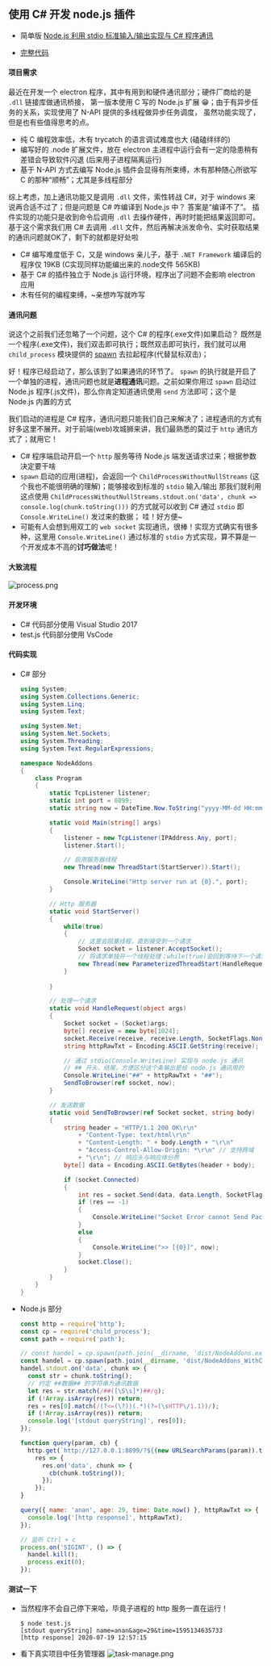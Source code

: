 ## 使用 C# 开发 node.js 插件

- 简单版 [Node.js 利用 stdio 标准输入/输出实现与 C# 程序通讯](README-with-stdio)

- [完整代码](https://github.com/caoxiemeihao/node-addons-c_sharp)

#### 项目需求

  最近在开发一个 electron 程序，其中有用到和硬件通讯部分；硬件厂商给的是 `.dll` 链接库做通讯桥接，
第一版本使用 C 写的 Node.js 扩展 😁；由于有异步任务的关系，实现使用了 N-API 提供的多线程做异步任务调度，
虽然功能实现了，但是也有些值得思考的点。

  - 纯 C 编程效率低，木有 trycatch 的语言调试难度也大 (磕磕绊绊的)
  - 编写好的 .node 扩展文件，放在 electron 主进程中运行会有一定的隐患稍有差错会导致软件闪退 (后来用子进程隔离运行)
  - 基于 N-API 方式去编写 Node.js 插件会显得有所束缚，木有那种随心所欲写 C 的那种“顺畅”；尤其是多线程部分

  综上考虑，加上通讯功能又是调用 `.dll` 文件，索性转战 C#，对于 windows 来说再合适不过了；但是问题是 C# 咋编译到 Node.js 中？
答案是“编译不了”。
  插件实现的功能只是收到命令后调用 `.dll` 去操作硬件，再时时能把结果返回即可。
基于这个需求我们用 C# 去调用 `.dll` 文件，然后再解决派发命令、实时获取结果的通讯问题就OK了，剩下的就都是好处啦

  - C# 编写难度低于 C，又是 windows 亲儿子，基于 `.NET Framework` 编译后的程序仅 19KB (C实现同样功能编出来的.node文件 565KB)
  - 基于 C# 的插件独立于 Node.js 运行环境，程序出了问题不会影响 electron 应用
  - 木有任何的编程束缚，~亲想咋写就咋写

#### 通讯问题
  说这个之前我们还忽略了一个问题，这个 C# 的程序(.exe文件)如果启动？
既然是一个程序(.exe文件)，我们双击即可执行；既然双击即可执行，我们就可以用 `child_process` 模块提供的 
[spawn](https://nodejs.org/dist/latest-v12.x/docs/api/child_process.html#child_process_child_process_spawn_command_args_options) 去拉起程序(代替鼠标双击)；

  好！程序已经启动了，那么该到了如果通讯的环节了。
`spawn` 的执行就是开启了一个单独的进程，通讯问题也就是**进程通讯**问题。之前如果你用过 `spawn` 启动过 Node.js 程序(.js文件)，那么你肯定知道通讯使用 `send` 方法即可；这个是 Node.js 内置的方式

  我们启动的进程是 C# 程序，通讯问题只能我们自己来解决了；进程通讯的方式有好多这里不展开。对于前端(web)攻城狮来讲，我们最熟悉的莫过于 `http` 通讯方式了；就用它！

  - C# 程序端启动开启一个 `http` 服务等待 Node.js 端发送请求过来；根据参数决定要干啥
  - `spawn` 启动的应用(进程)，会返回一个 `ChildProcessWithoutNullStreams` (这个我也不能很明确的理解)；能够接收到标准的 `stdio` 输入/输出
    那我们就利用这点使用 `ChildProcessWithoutNullStreams.stdout.on('data', chunk => console.log(chunk.toString()))` 的方式就可以收到 C# 通过 `stdio` 即 `Console.WriteLine()` 发过来的数据；
    哇！好方便~
  - 可能有人会想到用双工的 `web socket` 实现通讯，很棒！实现方式确实有很多种，这里用 `Console.WriteLine()` 通过标准的 `stdio` 方式实现，算不算是一个开发成本不高的**讨巧做法**呢！

#### 大致流程
![process.png](https://raw.githubusercontent.com/caoxiemeihao/node-addons-c_sharp/master/process.png)

#### 开发环境
- C# 代码部分使用 Visual Studio 2017
- test.js 代码部分使用 VsCode

#### 代码实现

- C# 部分

  ```cs
  using System;
  using System.Collections.Generic;
  using System.Linq;
  using System.Text;

  using System.Net;
  using System.Net.Sockets;
  using System.Threading;
  using System.Text.RegularExpressions;

  namespace NodeAddons
  {
      class Program
      {
          static TcpListener listener;
          static int port = 8899;
          static string now = DateTime.Now.ToString("yyyy-MM-dd HH:mm:ss");

          static void Main(string[] args)
          {
              listener = new TcpListener(IPAddress.Any, port);
              listener.Start();

              // 启用服务器线程
              new Thread(new ThreadStart(StartServer)).Start();

              Console.WriteLine("Http server run at {0}.", port);
          }

          // Http 服务器
          static void StartServer()
          {
              while(true)
              {
                  // 这里会阻塞线程，直到接受到一个请求
                  Socket socket = listener.AcceptSocket();
                  // 将请求单独开一个线程处理；while(true)会回到等待下一个请求状态，周而复始
                  new Thread(new ParameterizedThreadStart(HandleRequest)).Start(socket);
              }
              
          }

          // 处理一个请求
          static void HandleRequest(object args)
          {
              Socket socket = (Socket)args;
              byte[] receive = new byte[1024];
              socket.Receive(receive, receive.Length, SocketFlags.None);
              string httpRawTxt = Encoding.ASCII.GetString(receive);

              // 通过 stdio(Console.WriteLine) 实现与 node.js 通讯
              // ## 开头、结尾，方便区分这个条输出是给 node.js 通讯用的
              Console.WriteLine("##" + httpRawTxt + "##");
              SendToBrowser(ref socket, now);
          }

          // 发送数据
          static void SendToBrowser(ref Socket socket, string body)
          {
              string header = "HTTP/1.1 200 OK\r\n"
                  + "Content-Type: text/html\r\n"
                  + "Content-Length: " + body.Length + "\r\n"
                  + "Access-Control-Allow-Origin: *\r\n" // 支持跨域
                  + "\r\n"; // 响应头与响应体分界
              byte[] data = Encoding.ASCII.GetBytes(header + body);

              if (socket.Connected)
              {
                  int res = socket.Send(data, data.Length, SocketFlags.None);
                  if (res == -1)
                  {
                      Console.WriteLine("Socket Error cannot Send Packet.");
                  }
                  else
                  {
                      Console.WriteLine(">> [{0}]", now);
                  }
                  socket.Close();
              }
          }
      }
  }
  ```

- Node.js 部分

  ```javascript
  const http = require('http');
  const cp = require('child_process');
  const path = require('path');

  // const handel = cp.spawn(path.join(__dirname, 'dist/NodeAddons.exe'));
  const handel = cp.spawn(path.join(__dirname, 'dist/NodeAddons_WithConsole.exe'));
  handel.stdout.on('data', chunk => {
    const str = chunk.toString();
    // 约定 ##数据## 的字符串为通讯数据
    let res = str.match(/##([\S\s]*)##/g);
    if (!Array.isArray(res)) return;
    res = res[0].match(/(?<=(\?))(.*)(?=(\sHTTP\/1.1))/);
    if (!Array.isArray(res)) return;
    console.log('[stdout queryString]', res[0]);
  });

  function query(param, cb) {
    http.get(`http://127.0.0.1:8899/?${(new URLSearchParams(param)).toString()}`,
      res => {
        res.on('data', chunk => {
          cb(chunk.toString());
        });
      });
  }

  query({ name: 'anan', age: 29, time: Date.now() }, httpRawTxt => {
    console.log('[http response]', httpRawTxt);
  });

  // 监听 Ctrl + c
  process.on('SIGINT', () => {
    handel.kill();
    process.exit(0);
  });
  ```

#### 测试一下

- 当然程序不会自己停下来哈，毕竟子进程的 http 服务一直在运行！

  ```shell
  $ node test.js
  [stdout queryString] name=anan&age=29&time=1595134635733
  [http response] 2020-07-19 12:57:15
  ```

- 看下真实项目中任务管理器 
![task-manage.png](https://raw.githubusercontent.com/caoxiemeihao/node-addons-c_sharp/master/task-manage.png)